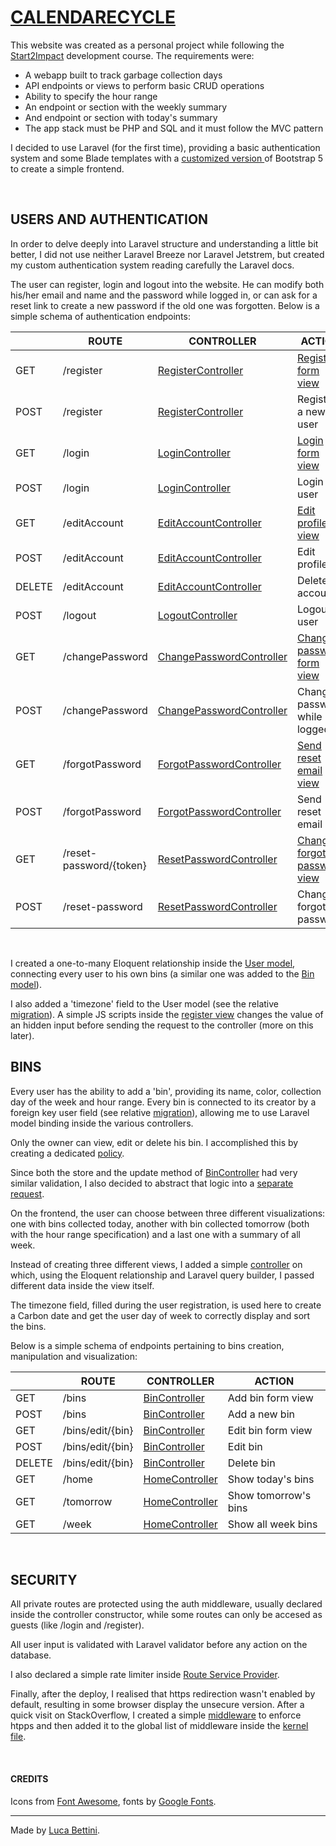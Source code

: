 # [CALENDARECYCLE](https://calendarecycle.herokuapp.com)

This website was created as a personal project while following the [Start2Impact](https://www.start2impact.it/) development course.
The requirements were:

- A webapp built to track garbage collection days
- API endpoints or views to perform basic CRUD operations
- Ability to specify the hour range
- An endpoint or section with the weekly summary
- And endpoint or section with today's summary
- The app stack must be PHP and SQL and it must follow the MVC pattern

I decided to use Laravel (for the first time), providing a basic authentication system and some Blade templates with a [customized version ](https://github.com/lucabettini/calendarecycle/blob/main/resources/sass/_variables.scss)of Bootstrap 5 to create a simple frontend. 

<br>

## USERS AND AUTHENTICATION

In order to delve deeply into Laravel structure and understanding a little bit better, I did not use neither Laravel Breeze nor Laravel Jetstrem, but created my custom authentication system reading carefully the Laravel docs. 

The user can register, login and logout into the website. He can modify both his/her email and name and the password while logged in, or can ask for a reset link to create a new password if the old one was forgotten. Below is a simple schema of authentication endpoints:

|        | ROUTE               | CONTROLLER      | ACTION                          |
| ------ | ------------------- | --------------- | ------------------------------- |
| GET    | /register           | [RegisterController](https://github.com/lucabettini/calendarecycle/blob/main/app/Http/Controllers/Auth/RegisterController.php) | [Register form view](https://github.com/lucabettini/calendarecycle/blob/main/resources/views/auth/register.blade.php)           |
| POST   | /register           | [RegisterController](https://github.com/lucabettini/calendarecycle/blob/main/app/Http/Controllers/Auth/RegisterController.php) | Register a new user                 |
| GET    | /login              | [LoginController](https://github.com/lucabettini/calendarecycle/blob/main/app/Http/Controllers/Auth/LoginController.php) | [Login form view](https://github.com/lucabettini/calendarecycle/blob/main/resources/views/auth/login.blade.php)           |
| POST   | /login              | [LoginController](https://github.com/lucabettini/calendarecycle/blob/main/app/Http/Controllers/Auth/LoginController.php) | Login user                 |
| GET    | /editAccount           | [EditAccountController](https://github.com/lucabettini/calendarecycle/blob/main/app/Http/Controllers/Auth/EditAccountController.php) | [Edit profile view](https://github.com/lucabettini/calendarecycle/blob/main/resources/views/auth/edit-profile.blade.php)           |
| POST   | /editAccount           | [EditAccountController](https://github.com/lucabettini/calendarecycle/blob/main/app/Http/Controllers/Auth/EditAccountController.php) | Edit profile               |
| DELETE    | /editAccount           | [EditAccountController](https://github.com/lucabettini/calendarecycle/blob/main/app/Http/Controllers/Auth/EditAccountController.php) | Delete account           |
| POST   | /logout           | [LogoutController](https://github.com/lucabettini/calendarecycle/blob/main/app/Http/Controllers/Auth/LogoutController.php) | Logout user            |
| GET    | /changePassword           | [ChangePasswordController](https://github.com/lucabettini/calendarecycle/blob/main/app/Http/Controllers/Auth/ChangePasswordController.php) | [Change password form view](https://github.com/lucabettini/calendarecycle/blob/main/resources/views/auth/change-password.blade.php)          |
| POST   | /changePassword           | [ChangePasswordController](https://github.com/lucabettini/calendarecycle/blob/main/app/Http/Controllers/Auth/ChangePasswordController.php) | Change password while logged in                 |
| GET    | /forgotPassword           | [ForgotPasswordController](https://github.com/lucabettini/calendarecycle/blob/main/app/Http/Controllers/Auth/ForgotPasswordController.php) | [Send reset email view](https://github.com/lucabettini/calendarecycle/blob/main/resources/views/auth/forgot-password.blade.php)         |
| POST   | /forgotPassword           | [ForgotPasswordController](https://github.com/lucabettini/calendarecycle/blob/main/app/Http/Controllers/Auth/ForgotPasswordController.php)  | Send reset email                |
| GET    | /reset-password/{token}           | [ResetPasswordController](https://github.com/lucabettini/calendarecycle/blob/main/app/Http/Controllers/Auth/ResetPasswordController.php) | [Change forgotten password view](https://github.com/lucabettini/calendarecycle/blob/main/resources/views/auth/reset-password.blade.php)          |
| POST   | /reset-password           | [ResetPasswordController](https://github.com/lucabettini/calendarecycle/blob/main/app/Http/Controllers/Auth/ResetPasswordController.php) | Change forgotten password                |

<br>

I created a one-to-many Eloquent relationship inside the [User model](https://github.com/lucabettini/calendarecycle/blob/main/app/Models/User.php), connecting every user to his own bins (a similar one was added to the [Bin model](https://github.com/lucabettini/calendarecycle/blob/main/app/Models/Bin.php)). 


I also added a 'timezone' field to the User model (see the relative  [migration](https://github.com/lucabettini/calendarecycle/blob/main/database/migrations/2021_05_14_110503_add_timezone_to_users_table.php)). A simple JS scripts inside the [register view](https://github.com/lucabettini/calendarecycle/blob/main/resources/views/auth/register.blade.php) changes the value of an hidden input before sending the request to the controller (more on this later). 

## BINS 

Every user has the ability to add a 'bin', providing its name, color, collection day of the week and hour range. Every bin is connected to its creator by a foreign key user field (see relative [migration](https://github.com/lucabettini/calendarecycle/blob/main/database/migrations/2021_05_14_081529_create_bins_table.php)), allowing me to use Laravel model binding inside the various controllers.

Only the owner can view, edit or delete his bin. I accomplished this by creating a dedicated [policy](https://github.com/lucabettini/calendarecycle/blob/main/app/Policies/BinPolicy.php).

Since both the store and the update  method of [BinController](https://github.com/lucabettini/calendarecycle/blob/main/app/Http/Controllers/BinController.php) had very similar validation, I also decided to abstract that logic into a [separate request](https://github.com/lucabettini/calendarecycle/blob/main/app/Http/Requests/BinRequest.php).

On the frontend, the user can choose between three different visualizations: one with bins collected today, another with bin collected tomorrow (both with the hour range specification) and a last one with a summary of all week. 

Instead of creating three different views, I added a simple [controller](https://github.com/lucabettini/calendarecycle/blob/main/app/Http/Controllers/HomeController.php) on which, using the Eloquent relationship and Laravel query builder, I passed different data inside the view itself. 

The timezone field, filled during the user registration, is used here to create a Carbon date and get the user day of week to correctly display and sort the bins. 

Below is a simple schema of endpoints pertaining to bins creation, manipulation and visualization:


|        | ROUTE               | CONTROLLER      | ACTION                          |
| ------ | ------------------- | --------------- | ------------------------------- |
| GET    | /bins           | [BinController](https://github.com/lucabettini/calendarecycle/blob/main/app/Http/Controllers/BinController.php) | Add bin form view          |
| POST    | /bins           | [BinController](https://github.com/lucabettini/calendarecycle/blob/main/app/Http/Controllers/BinController.php) | Add a new bin           |
| GET    | /bins/edit/{bin}           | [BinController](https://github.com/lucabettini/calendarecycle/blob/main/app/Http/Controllers/BinController.php) | Edit bin form view            |
| POST    | /bins/edit/{bin}           | [BinController](https://github.com/lucabettini/calendarecycle/blob/main/app/Http/Controllers/BinController.php) | Edit bin           |
| DELETE    | /bins/edit/{bin}           | [BinController](https://github.com/lucabettini/calendarecycle/blob/main/app/Http/Controllers/BinController.php) | Delete bin           |
| GET    | /home           | [HomeController](https://github.com/lucabettini/calendarecycle/blob/main/app/Http/Controllers/HomeController.php) | Show today's bins         |
| GET    | /tomorrow           | [HomeController](https://github.com/lucabettini/calendarecycle/blob/main/app/Http/Controllers/HomeController.php) | Show tomorrow's bins         |
| GET    | /week           | [HomeController](https://github.com/lucabettini/calendarecycle/blob/main/app/Http/Controllers/HomeController.php) | Show all week bins        |

<br>

## SECURITY

All private routes are protected using the auth middleware, usually declared inside the controller constructor, while some routes can only be accesed as guests (like /login and /register). 

All user input is validated with Laravel validator before any action on the database. 

I also declared a simple rate limiter inside [Route Service Provider](https://github.com/lucabettini/calendarecycle/blob/main/app/Providers/RouteServiceProvider.php). 

Finally, after the deploy, I realised that https redirection wasn't enabled by default, resulting in some browser display the unsecure version. After a quick visit on StackOverflow, I created a simple [middleware](https://github.com/lucabettini/calendarecycle/blob/main/app/Http/Middleware/EnforceHttps.php) to enforce htpps and then added it to the global list of middleware inside the [kernel file](https://github.com/lucabettini/calendarecycle/blob/main/app/Http/Kernel.php). 

<br>

#### CREDITS

Icons from [Font Awesome](https://fontawesome.com/ 'Font Awesome'), fonts by [Google Fonts](https://fonts.google.com/ 'Google Fonts'). 

---

Made by [Luca Bettini](https://lucabettini.github.io/). 